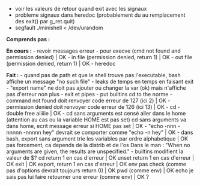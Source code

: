 - voir les valeurs de retour quand exit avec les signaux
- probleme signaux dans heredoc (probablement du au remplacement des exit() par g_ret.quit)
- segfault ./minishell < /dev/urandom

**Comprends pas :**

**En cours :**
	- revoir messages erreur
		- pour execve (cmd not found and permission denied)						| OK
		- in file	(permission denied, return 1) 								| OK
		- out file	(permission denied, return 1)								| OK
		- heredoc

**Fait :**
	- quand pas de path et que le shell trouve pas l'executable, bash affiche un message "no such file"
	- leaks de temps en temps en faisant exit
	- "export name" ne doit pas ajouter ou changer la var (ok) mais n'affiche pas d'erreur non plus
	- exit et pipes
	- put builtins cd to the norme
	- command not found doit renvoyer code erreur de 127 (ici 2)				| OK
	- permission denied doit renvoyer code erreur de 126 (ici 13)				| OK
	- cd - double free aiiiiie													| OK
	- cd sans arguments est censé aller dans le home (attention au cas ou la variable HOME est pas set)
		cd sans arguments va dans home, ecrit message erreur si HOME pas set	| OK
	- "echo -nnn -nnnnn -nnnnn hey" devrait se comporter comme "echo -n hey"	| OK
	- dans bash, export sans argument trie les variables par ordre alphabetique	| OK
		pas forcement, ca depends de la distrib et de l'os
		Dans le man : "When no arguments are given, the results are unspecified."
	- builtins modifient la valeur de $?
		cd return 1 en cas d'erreur												| OK
		unset return 1 en cas d'erreur											| OK
		exit																	| OK
		export, return 1 en cas d'erreur										| OK
		env pas check (comme pas d'options devrait toujours return 0)			| OK
		pwd (comme env)															| OK
		echo je sais pas lui faire retourner une erreur (comme env)				| OK ?
